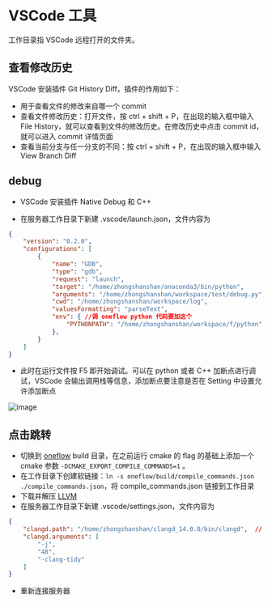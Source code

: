 # VSCode 工具

工作目录指 VSCode 远程打开的文件夹。



## 查看修改历史

VSCode 安装插件 Git History Diff，插件的作用如下：

- 用于查看文件的修改来自哪一个 commit
- 查看文件修改历史：打开文件，按 ctrl + shift + P，在出现的输入框中输入 File History，就可以查看到文件的修改历史。在修改历史中点击 commit id，就可以进入 commit 详情页面
- 查看当前分支与任一分支的不同：按 ctrl + shift + P，在出现的输入框中输入 View Branch Diff



## debug 

- VSCode 安装插件 Native Debug 和 C++

- 在服务器工作目录下新建 .vscode/launch.json，文件内容为

```json
{
    "version": "0.2.0",
    "configurations": [
        {
            "name": "GDB",
            "type": "gdb",
            "request": "launch",
            "target": "/home/zhongshanshan/anaconda3/bin/python",       // python 环境
            "arguments": "/home/zhongshanshan/workspace/test/debug.py", // debug 脚本
            "cwd": "/home/zhongshanshan/workspace/log",                 // 日志所在位置
            "valuesFormatting": "parseText",
            "env": { //调 oneflow python 代码要加这个
                "PYTHONPATH": "/home/zhongshanshan/workspace/f/python"  // oneflow 路径
            },
        }
    ]
}
```

- 此时在运行文件按 F5 即开始调试。可以在 python 或者 C++ 加断点进行调试，VSCode 会输出调用栈等信息，添加断点要注意是否在 Setting 中设置允许添加断点

![image](https://user-images.githubusercontent.com/62104945/163183530-8f17dbf5-44cf-4bf8-8eb5-5c96fe7477ff.png)



## 点击跳转

- 切换到 [oneflow](https://github.com/Oneflow-Inc/oneflow) build 目录，在之前运行 cmake 的 flag 的基础上添加一个 cmake 参数 `-DCMAKE_EXPORT_COMPILE_COMMANDS=1` 。
- 在工作目录下创建软链接：`ln -s oneflow/build/compile_commands.json ./compile_commands.json`，将 compile_commands.json 链接到工作目录
- 下载并解压 [LLVM](https://github.com/clangd/clangd/releases)
- 在服务器工作目录下新建 .vscode/settings.json，文件内容为

```json
{
    "clangd.path": "/home/zhongshanshan/clangd_14.0.0/bin/clangd",  // LLWM 路径
    "clangd.arguments": [
        "-j",
        "48",
        "-clang-tidy"
    ]
}
```

- 重新连接服务器

